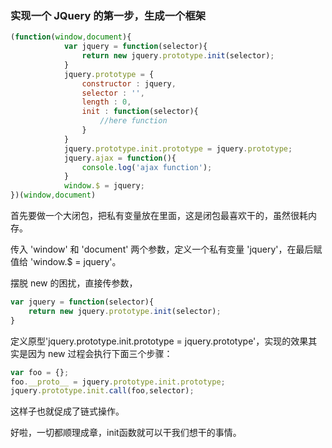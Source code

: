 ### 实现一个 JQuery 的第一步，生成一个框架

```javascript
(function(window,document){
			var jquery = function(selector){
				return new jquery.prototype.init(selector);
			}
			jquery.prototype = {
				constructor : jquery,
				selector : '',
				length : 0,
				init : function(selector){
					//here function
				}
			}
			jquery.prototype.init.prototype = jquery.prototype;
			jquery.ajax = function(){
				console.log('ajax function');
			}
			window.$ = jquery;
})(window,document)
```

首先要做一个大闭包，把私有变量放在里面，这是闭包最喜欢干的，虽然很耗内存。

传入 'window' 和 'document' 两个参数，定义一个私有变量 'jquery'，在最后赋值给 'window.$ = jquery'。

摆脱 new 的困扰，直接传参数，
```javascript
var jquery = function(selector){
	return new jquery.prototype.init(selector);
}
```

定义原型'jquery.prototype.init.prototype = jquery.prototype'，实现的效果其实是因为 new 过程会执行下面三个步骤：

```javascript
var foo = {};
foo.__proto__ = jquery.prototype.init.prototype;
jquery.prototype.init.call(foo,selector);
```

这样子也就促成了链式操作。

好啦，一切都顺理成章，init函数就可以干我们想干的事情。
